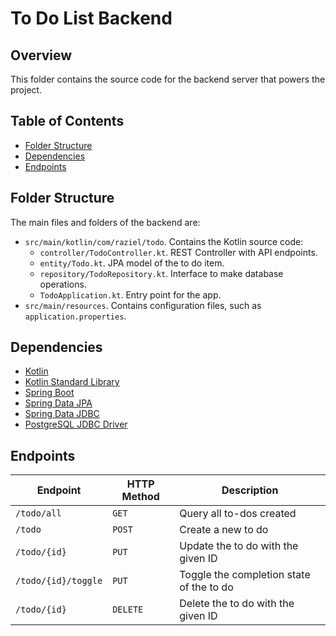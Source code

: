 # To Do List Backend

## Overview

This folder contains the source code for the backend server that powers the project.

## Table of Contents

* [Folder Structure](#folder-structure)
* [Dependencies](#dependencies)
* [Endpoints](#endpoints)

## Folder Structure

The main files and folders of the backend are:

* `src/main/kotlin/com/raziel/todo`. Contains the Kotlin source code:
    - `controller/TodoController.kt`. REST Controller with API endpoints.
    - `entity/Todo.kt`. JPA model of the to do item.
    - `repository/TodoRepository.kt`. Interface to make database operations.
    - `TodoApplication.kt`. Entry point for the app.
* `src/main/resources`. Contains configuration files, such as `application.properties`.

## Dependencies

* [Kotlin](https://kotlinlang.org/)
* [Kotlin Standard Library](https://kotlinlang.org/api/latest/jvm/stdlib/)
* [Spring Boot](https://spring.io/projects/spring-boot/)
* [Spring Data JPA](https://spring.io/projects/spring-data-jpa/)
* [Spring Data JDBC](https://spring.io/projects/spring-data-jdbc/)
* [PostgreSQL JDBC Driver](https://jdbc.postgresql.org/)

## Endpoints

| Endpoint            | HTTP Method | Description                              |
|---------------------|-------------|------------------------------------------|
| `/todo/all`         | `GET`       | Query all to-dos created                 |
| `/todo`             | `POST`      | Create a new to do                       |
| `/todo/{id}`        | `PUT`       | Update the to do with the given ID       |
| `/todo/{id}/toggle` | `PUT`       | Toggle the completion state of the to do |
| `/todo/{id}`        | `DELETE`    | Delete the to do with the given ID       |

